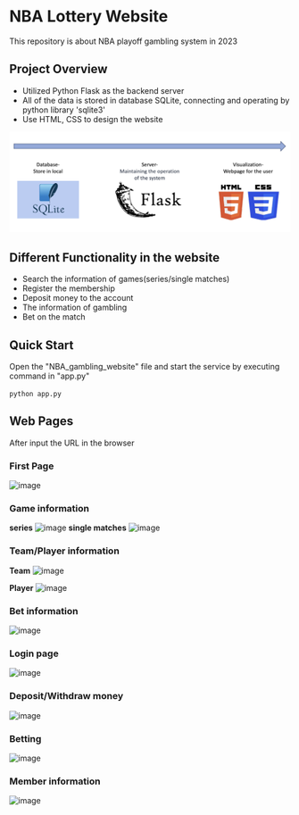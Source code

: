 # NBA Lottery Website

This repository is about NBA playoff gambling system in 2023

## Project Overview
* Utilized Python Flask as the backend server
* All of the data is stored in database SQLite, connecting and operating by python library 'sqlite3'
* Use HTML, CSS to design the website

![process](process.jpg)

## Different Functionality in the website 
* Search the information of games(series/single matches)
* Register the membership
* Deposit money to the account
* The information of gambling
* Bet on the match

## Quick Start
Open the "NBA_gambling_website" file and start the service by executing command in "app.py"


```python app.py```

## Web Pages

After input the URL in the browser

### First Page

![image](https://github.com/yang310667/NBA_gambling_website/blob/main/web_picture/first_page.png)

### Game information

**series**
![image](https://github.com/yang310667/NBA_gambling_website/blob/main/web_picture/match_series.png)
**single matches**
![image](https://github.com/yang310667/NBA_gambling_website/blob/main/web_picture/match_single.png)

### Team/Player information

**Team**
![image](https://github.com/yang310667/NBA_gambling_website/blob/main/web_picture/team.png)

**Player**
![image](https://github.com/yang310667/NBA_gambling_website/blob/main/web_picture/player.png)

### Bet information

![image](https://github.com/yang310667/NBA_gambling_website/blob/main/web_picture/bet.png)

### Login page

![image](https://github.com/yang310667/NBA_gambling_website/blob/main/web_picture/login.png)

### Deposit/Withdraw money

![image](https://github.com/yang310667/NBA_gambling_website/blob/main/web_picture/in_out.png)

### Betting

![image](https://github.com/yang310667/NBA_gambling_website/blob/main/web_picture/bet_money.png)

### Member information
![image](https://github.com/yang310667/NBA_gambling_website/blob/main/web_picture/member_info.png)






